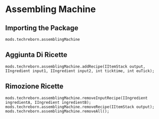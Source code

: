 # Assembling Machine

## Importing the Package
`mods.techreborn.assemblingMachine`

## Aggiunta Di Ricette
```zenscript
mods.techreborn.assemblingMachine.addRecipe(IItemStack output, IIngredient input1, IIngredient input2, int ticktime, int euTick);
```

## Rimozione Ricette
```zenscript
mods.techreborn.assemblingMachine.removeInputRecipe(IIngredient ingredientA, IIngredient ingredientB);
mods.techreborn.assemblingMachine.removeRecipe(IItemStack output);
mods.techreborn.assemblingMachine.removeAll();
```